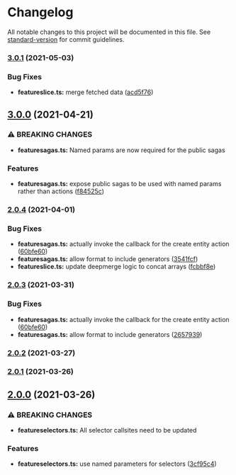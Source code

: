 # Changelog

All notable changes to this project will be documented in this file. See [standard-version](https://github.com/conventional-changelog/standard-version) for commit guidelines.

### [3.0.1](https://github.com/gkadillak/redux-feature-data/compare/v3.0.0...v3.0.1) (2021-05-03)


### Bug Fixes

* **featureslice.ts:** merge fetched data ([acd5f76](https://github.com/gkadillak/redux-feature-data/commit/acd5f763ac2045e4608ae5ad6da7157cd470213c))

## [3.0.0](https://github.com/gkadillak/redux-feature-data/compare/v2.0.4...v3.0.0) (2021-04-21)


### ⚠ BREAKING CHANGES

* **featuresagas.ts:** Named params are now required for the public sagas

### Features

* **featuresagas.ts:** expose public sagas to be used with named params rather than actions ([f84525c](https://github.com/gkadillak/redux-feature-data/commit/f84525cc712e387f4cd517379c5067ab0f9c73a7))

### [2.0.4](https://github.com/gkadillak/redux-feature-data/compare/v2.0.2...v2.0.4) (2021-04-01)


### Bug Fixes

* **featuresagas.ts:** actually invoke the callback for the create entity action ([60bfe60](https://github.com/gkadillak/redux-feature-data/commit/60bfe60b60958f7710498fc5b225014bb9239c95))
* **featuresagas.ts:** allow format to include generators ([3541fcf](https://github.com/gkadillak/redux-feature-data/commit/3541fcf1b4dae485a6f93c06ff8932eb8bfef0ac))
* **featureslice.ts:** update deepmerge logic to concat arrays ([fcbbf8e](https://github.com/gkadillak/redux-feature-data/commit/fcbbf8e61f6eae0767aa4eb19332726804d71982))

### [2.0.3](https://github.com/gkadillak/redux-feature-data/compare/v2.0.2...v2.0.3) (2021-03-31)


### Bug Fixes

* **featuresagas.ts:** actually invoke the callback for the create entity action ([60bfe60](https://github.com/gkadillak/redux-feature-data/commit/60bfe60b60958f7710498fc5b225014bb9239c95))
* **featuresagas.ts:** allow format to include generators ([2657939](https://github.com/gkadillak/redux-feature-data/commit/265793929bc860fade8953b4632bf00d0d61f7cc))

### [2.0.2](https://github.com/gkadillak/redux-feature-data/compare/v2.0.1...v2.0.2) (2021-03-27)

### [2.0.1](https://github.com/gkadillak/redux-feature-data/compare/v2.0.0...v2.0.1) (2021-03-26)

## [2.0.0](https://github.com/gkadillak/redux-feature-data/compare/v1.0.7...v2.0.0) (2021-03-26)


### ⚠ BREAKING CHANGES

* **featureselectors.ts:** All selector callsites need to be updated

### Features

* **featureselectors.ts:** use named parameters for selectors ([3cf95c4](https://github.com/gkadillak/redux-feature-data/commit/3cf95c43004e835712a86b15ab7c3bcd5d822949))
